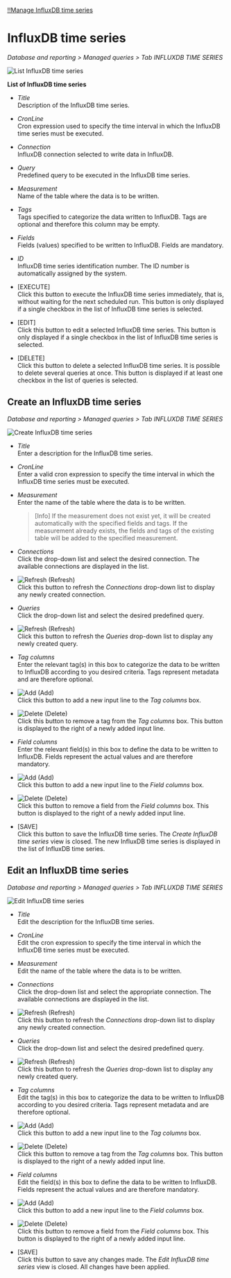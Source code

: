 [!!Manage InfluxDB time series](./01b_InfluxDBTimeSeries.md)

#  InfluxDB time series

*Database and reporting > Managed queries > Tab INFLUXDB TIME SERIES*

![List InfluxDB time series](../../Assets/Screenshots/DatabaseAndReporting/ManagedQueries/InfluxDBTimeSeries/ListInfluxDBTimeSeries.png "[List InfluxDB time series]")

**List of InfluxDB time series**

- *Title*  
    Description of the InfluxDB time series.

- *CronLine*  
    Cron expression used to specify the time interval in which the InfluxDB time series must be executed.

- *Connection*  
    InfluxDB connection selected to write data in InfluxDB.

- *Query*  
    Predefined query to be executed in the InfluxDB time series.

- *Measurement*  
    Name of the table where the data is to be written.

- *Tags*  
    Tags specified to categorize the data written to InfluxDB. Tags are optional and therefore this column may be empty.

- *Fields*  
    Fields (values) specified to be written to InfluxDB. Fields are mandatory. 

- *ID*  
    InfluxDB time series identification number. The ID number is automatically assigned by the system.

- [EXECUTE]  
    Click this button to execute the InfluxDB time series immediately, that is, without waiting for the next scheduled run. This button is only displayed if a single checkbox in the list of InfluxDB time series is selected.

- [EDIT]  
    Click this button to edit a selected InfluxDB time series. This button is only displayed if a single checkbox in the list of InfluxDB time series is selected.

- [DELETE]  
    Click this button to delete a selected InfluxDB time series. It is possible to delete several queries at once. This button is displayed if at least one checkbox in the list of queries is selected.

[comment]: <> (Julian: Ich gehe davon aus, dass es so stimmt. Bitte bestätigen.)


## Create an InfluxDB time series

*Database and reporting > Managed queries > Tab INFLUXDB TIME SERIES*

![Create InfluxDB time series](../../Assets/Screenshots/DatabaseAndReporting/ManagedQueries/InfluxDBTimeSeries/CreateInfluxDBTimeSeries.png "[Create InfluxDB time series]")

- *Title*  
    Enter a description for the InfluxDB time series.

- *CronLine*  
    Enter a valid cron expression to specify the time interval in which the InfluxDB time series must be executed.

- *Measurement*  
    Enter the name of the table where the data is to be written. 
    
    > [Info] If the measurement does not exist yet, it will be created automatically with the specified fields and tags. If the measurement already exists, the fields and tags of the existing table will be added to the specified measurement.

- *Connections*  
    Click the drop-down list and select the desired connection. The available connections are displayed in the list.  

- ![Refresh](../../Assets/Icons/Refresh01.png "[Refresh]") (Refresh)  
    Click this button to refresh the *Connections* drop-down list to display any newly created connection.

- *Queries*  
    Click the drop-down list and select the desired predefined query.

- ![Refresh](../../Assets/Icons/Refresh01.png "[Refresh]") (Refresh)  
    Click this button to refresh the *Queries* drop-down list to display any newly created query.

- *Tag columns*  
    Enter the relevant tag(s) in this box to categorize the data to be written to InfluxDB according to you desired criteria. Tags represent metadata and are therefore optional.

- ![Add](../../Assets/Icons/Plus03.png "[Add]") (Add)  
    Click this button to add a new input line to the *Tag columns* box.

- ![Delete](../../Assets/Icons/Trash01.png "[Delete]") (Delete)  
    Click this button to remove a tag from the *Tag columns* box. This button is displayed to the right of a newly added input line.
    
- *Field columns*  
    Enter the relevant field(s) in this box to define the data to be written to InfluxDB. Fields represent the actual values and are therefore mandatory.

- ![Add](../../Assets/Icons/Plus03.png "[Add]") (Add)  
    Click this button to add a new input line to the *Field columns* box.

- ![Delete](../../Assets/Icons/Trash01.png "[Delete]") (Delete)  
    Click this button to remove a field from the *Field columns* box. This button is displayed to the right of a newly added input line.
- [SAVE]  
    Click this button to save the InfluxDB time series. The *Create InfluxDB time series* view is closed. The new InfluxDB time series is displayed in the list of InfluxDB time series.

## Edit an InfluxDB time series

*Database and reporting > Managed queries > Tab INFLUXDB TIME SERIES*

![Edit InfluxDB time series](../../Assets/Screenshots/DatabaseAndReporting/ManagedQueries/InfluxDBTimeSeries/EditInfluxDBTimeSeries.png "[Edit InfluxDB time series]")

- *Title*  
    Edit the description for the InfluxDB time series.

- *CronLine*  
    Edit the cron expression to specify the time interval in which the InfluxDB time series must be executed.

- *Measurement*  
    Edit the name of the table where the data is to be written. 

- *Connections*  
    Click the drop-down list and select the appropriate connection. The available connections are displayed in the list.  

- ![Refresh](../../Assets/Icons/Refresh01.png "[Refresh]") (Refresh)  
    Click this button to refresh the *Connections* drop-down list to display any newly created connection.
    
- *Queries*  
    Click the drop-down list and select the desired predefined query.

- ![Refresh](../../Assets/Icons/Refresh01.png "[Refresh]") (Refresh)  
    Click this button to refresh the *Queries* drop-down list to display any newly created query.
  
- *Tag columns*  
    Edit the tag(s) in this box to categorize the data to be written to InfluxDB according to you desired criteria. Tags represent metadata and are therefore optional.

- ![Add](../../Assets/Icons/Plus03.png "[Add]") (Add)  
    Click this button to add a new input line to the *Tag columns* box.

- ![Delete](../../Assets/Icons/Trash01.png "[Delete]") (Delete)  
    Click this button to remove a tag from the *Tag columns* box. This button is displayed to the right of a newly added input line.
    
- *Field columns*  
    Edit the field(s) in this box to define the data to be written to InfluxDB. Fields represent the actual values and are therefore mandatory.

- ![Add](../../Assets/Icons/Plus03.png "[Add]") (Add)  
    Click this button to add a new input line to the *Field columns* box.

- ![Delete](../../Assets/Icons/Trash01.png "[Delete]") (Delete)  
    Click this button to remove a field from the *Field columns* box. This button is displayed to the right of a newly added input line.

- [SAVE]  
    Click this button to save any changes made. The *Edit InfluxDB time series* view is closed. All changes have been applied.